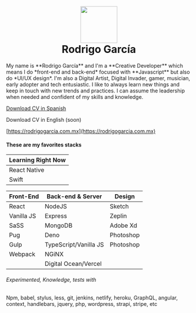 <div align="center">
    <h1> <img src="https://miaeromexico.sfo2.cdn.digitaloceanspaces.com/tests/logo-2022-marzo-single.png" width="100px"><br/>Rodrigo García</h1>
</div>
My name is **Rodrigo García** and I'm a **Creative Developer** which means I do *front-end and back-end* focused with **Javascript** but also do *UI/UX design*. I'm also a Digital Artist, Digital Invader, gamer, musician, early adopter and tech entusiastic. I like to always learn new things and keep in touch with new trends and practices. I can assume the leadership when needed and confident of my skills and knowledge.

[Download CV in Spanish](https://drive.google.com/file/d/1sizpFTB5fTV5k9pIVMFQyzECOWiX9NsA/view?usp=sharing)

Download CV in English (soon)

[https://rodrigogarcia.com.mx](https://rodrigogarcia.com.mx)

#### These are my favorites stacks

| Learning Right Now |
| ------------------ |
| React Native |
| Swift |

| Front-End | Back-end & Server | Design |
| --------- | ----------------- | ------ |
| React | NodeJS | Sketch |
| Vanilla JS | Express | Zeplin |
| SaSS | MongoDB | Adobe Xd |
| Pug | Deno | Photoshop |
| Gulp | TypeScript/Vanilla JS | Photoshop |
| Webpack | NGiNX | |
| | Digital Ocean/Vercel | |

###### Experimented, Knowledge, tests with
Npm, babel, stylus, less, git, jenkins, netlify, heroku, GraphQL, angular, context, handlebars, jquery, php, wordpress, strapi, stripe, etc
